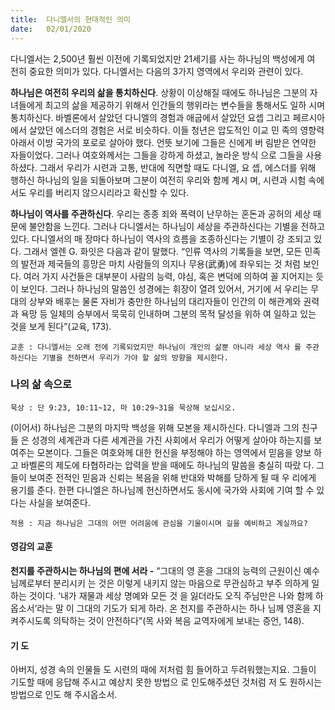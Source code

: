 ```yaml
---
title:  다니엘서의 현대적인 의미
date:   02/01/2020
---
```


다니엘서는 2,500년 훨씬 이전에 기록되었지만 21세기를 사는 하나님의 백성에게 여
전히 중요한 의미가 있다. 다니엘서는 다음의 3가지 영역에서 우리와 관련이 있다.

**하나님은 여전히 우리의 삶을 통치하신다**. 상황이 이상해질 때에도 하나님은 그분의 자
녀들에게 최고의 삶을 제공하기 위해서 인간들의 행위라는 변수들을 통해서도 일하
시며 통치하신다. 바벨론에서 살았던 다니엘의 경험과 애굽에서 살았던 요셉 그리고
페르시아에서 살았던 에스더의 경험은 서로 비슷하다. 이들 청년은 압도적인 이교 민
족의 영향력 아래서 이방 국가의 포로로 살아야 했다. 언뜻 보기에 그들은 신에게 버
림받은 연약한 자들이었다. 그러나 여호와께서는 그들을 강하게 하셨고, 놀라운 방식
으로 그들을 사용하셨다. 그래서 우리가 시련과 고통, 반대에 직면할 때도 다니엘, 요
셉, 에스더를 위해 행하신 하나님의 일을 되돌아보며 그분이 여전히 우리와 함께 계시
며, 시련과 시험 속에서도 우리를 버리지 않으시리라고 확신할 수 있다.

**하나님이 역사를 주관하신다**. 우리는 종종 죄와 폭력이 난무하는 혼돈과 공허의 세상
때문에 불안함을 느낀다. 그러나 다니엘서는 하나님이 세상을 주관하신다는 기별을
전하고 있다. 다니엘서의 매 장마다 하나님이 역사의 흐름을 조종하신다는 기별이 강
조되고 있다. 그래서 엘렌 G. 화잇은 다음과 같이 말했다. “인류 역사의 기록들을 보면,
모든 민족의 발전과 제국들의 흥망은 마치 사람들의 의지나 무용(武勇)에 좌우되는 것
처럼 보인다. 여러 가지 사건들은 대부분이 사람의 능력, 야심, 혹은 변덕에 의하여 꼴
지어지는 듯이 보인다. 그러나 하나님의 말씀인 성경에는 휘장이 열려 있어서, 거기에
서 우리는 무대의 상부와 배후는 물론 자비가 충만한 하나님의 대리자들이 인간의 이
해관계와 권력과 욕망 등 일체의 승부에서 묵묵히 인내하며 그분의 목적 달성을 위하
여 일하고 있는 것을 보게 된다”(교육, 173).

`교훈 : 다니엘서는 오래 전에 기록되었지만 하나님이 개인의 삶뿐 아니라 세상 역사
를 주관하신다는 기별을 전하면서 우리가 가야 할 삶의 방향을 제시한다.`

### 나의 삶 속으로

`묵상 : 단 9:23, 10:11~12, 마 10:29~31을 묵상해 보십시오.`

(이어서) 하나님은 그분의 마지막 백성을 위해 모본을 제시하신다. 다니엘과 그의 친구들
은 성경의 세계관과 다른 세계관을 가진 사회에서 우리가 어떻게 살아야 하는지를 보
여주는 모본이다. 그들은 여호와께 대한 헌신을 부정해야 하는 영역에서 믿음을 양보
하고 바벨론의 제도에 타협하라는 압력을 받을 때에도 하나님의 말씀을 충실히 따랐
다. 그들이 보여준 전적인 믿음과 신뢰는 복음을 위해 반대와 박해를 당하게 될 때 우
리에게 용기를 준다. 한편 다니엘은 하나님께 헌신하면서도 동시에 국가와 사회에 기여
할 수 있다는 사실을 보여준다.

`적용 : 지금 하나님은 그대의 어떤 어려움에 관심을 기울이시며 길을 예비하고 계실까요?`

#### 영감의 교훈

**천지를 주관하시는 하나님의 편에 서라 -** “그대의 영
혼을 그대의 능력의 근원이신 예수님께로부터 분리시키
는 것은 이렇게 내키지 않는 마음으로 무관심하고 부주
의하게 일하는 것이다. ‘내가 재물과 세상 명예와 모든 것
을 잃더라도 오직 주님만은 나와 함께 하옵소서’라는 말
이 그대의 기도가 되게 하라. 온 천지를 주관하시는 하나
님께 영혼을 지켜주시도록 의탁하는 것이 안전하다”(목
사와 복음 교역자에게 보내는 증언, 148).

#### 기 도

아버지, 성경 속의 인물들
도 시련의 때에 저처럼 힘
들어하고 두려워했는지요.
그들이 기도할 때에 응답해
주시고 예상치 못한 방법으
로 인도해주셨던 것처럼 저
도 원하시는 방법으로 인도
해 주시옵소서.